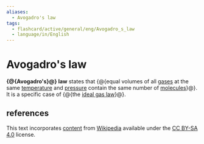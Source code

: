 ```yaml
---
aliases:
  - Avogadro's law
tags:
  - flashcard/active/general/eng/Avogadro_s_law
  - language/in/English
---
```


# Avogadro's law

__{@{Avogadro's}@} law__ states that {@{equal volumes of all [gases](gas.md) at the same [temperature](temperature.md) and [pressure](pressure.md) contain the same number of [molecules](molecule.md)}@}. It is a specific case of {@{the [ideal gas law](ideal%20gas%20law.md)}@}. <!--SR:!2028-01-05,1189,310!2029-02-23,1557,292!2028-05-30,1468,352-->

## references

This text incorporates [content](https://en.wikipedia.org/wiki/Avogadro's_law) from [Wikipedia](Wikipedia.md) available under the [CC BY-SA 4.0](https://creativecommons.org/licenses/by-sa/4.0/) license.
